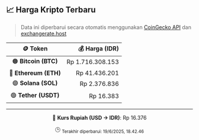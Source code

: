 

<!-- HARGA_KRIPTO -->
## 📈 Harga Kripto Terbaru

> Data ini diperbarui secara otomatis menggunakan [CoinGecko API](https://www.coingecko.com/) dan [exchangerate.host](https://exchangerate.host/)

<div align="center">

| 🪙 Token | 💰 Harga (IDR) |
|:------:|---------------:|
| 🟠 **Bitcoin (BTC)**   | Rp 1.716.308.153 |
| 🔵 **Ethereum (ETH)**  | Rp 41.436.201 |
| 🟣 **Solana (SOL)**    | Rp 2.376.836 |
| 🟢 **Tether (USDT)**   | Rp 16.383 |

---

💱 **Kurs Rupiah (USD → IDR)**: Rp 16.376

🕒 <sub>Terakhir diperbarui: 19/6/2025, 18.42.46</sub>

</div>
<!-- /HARGA_KRIPTO -->